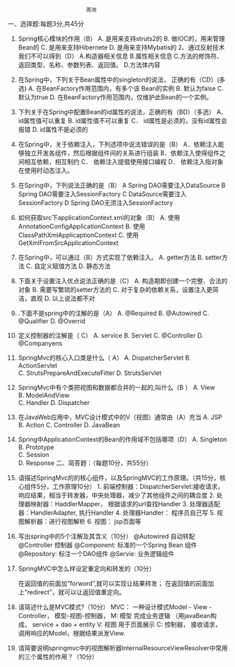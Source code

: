 						     周测
一、选择题:每题3分,共45分
1. Spring核心模块的作用（B）
A. 是用来支持struts2的
B. 做IOC的，用来管理Bean的
C. 是用来支持Hibernete
D. 是用来支持Mybatis的
2、通过反射技术我们不可以得到（D）
A.构造器相关信息
B.属性相关信息
C.方法的修饰符、返回类型、名称、参数列表、返回值。
D.方法体内容
3. 在Spring中，下列关于Bean属性中的singleton的说法， 正确的有（CD）(多选)
	A. 在BeanFactory作用范围内，有多个该 Bean的实例
	B. 默认为false
	C. 默认为true
	D. 在BeanFactory作用范围内，仅维护此Bean的一个实例。
4. 下列关于在Spring中配置Bean的id属性的说法，正确的有（BD）（多选）
	A． id属性值可以重复
	B.	id属性值不可以重复
	C． id属性是必须的，没有id属性会报错
	D. 	id属性不是必须的
5. 在Spring中，关于依赖注入，下列选项中说法错误的是（B）
A．依赖注入能够独立开发各组件，然后根据组件间的关系进行组装
B．依赖注入使得组件之间相互依赖，相互制约
C． 依赖注入提倡使用接口编程
D． 依赖注入指对象在使用时动态注入。 
6. 在Spring中，下列说法正确的是（B）
A Spring DAO需要注入DataSource
B Spring DAO需要注入SessionFactory
C DataSource需要注入SessionFactory
D Spring DAO无须注入SessionFactory
7. 如何获取src下applicationContext.xml的对象（B）
A. 使用AnnotationConfigApplicationContext
B. 使用ClassPathXmlApplicaptionContext
C. 使用GetXmlFromSrcApplicationContext
8. 在Spring中，可以通过（B）方式实现了依赖注入。
A. getter方法 
B. setter方法 
C. 自定义赋值方法 
D. 静态方法  
9. 下面关于设置注入优点说法正确的是（C）
A. 构造期即创建一个完整、合法的对象
B. 需要写繁琐的setter方法的
C. 对于复杂的依赖关系，设置注入更简洁，直观
D. 以上说法都不对
10. .下面不是spring中的注解的是（A）
A. @Required   B. @Autowired  C. @Qualifier  D. @Overrid
11. 定义控制器的注解是（ C）
A. service B. Servlet  C. @Controller D. @Companyens
12. SpringMvc的核心入口类是什么（ A）
A. DispatcherServlet 
B. ActionServlet  
C. StrutsPrepareAndExecuteFilter 
D. StrutsServlet 
13. SpringMvc中有个类把视图和数据都合并的一起的,叫什么（B ）
A. View  
B. ModelAndView   
C. Handler 
D. Dispatcher
14. 在JavaWeb应用中，MVC设计模式中的V（视图）通常由（A）充当
A. JSP  B. Action  C. Controller   D. JavaBean
15. Spring中ApplicationContext的Bean的作用域不包括哪项（D）
A. Singleton  
B. Prototype 	
C. Session  
D. Response
二、简答题：（每题10分，共55分）
1. 请描述SpringMvc的的核心组件，以及SpringMVC的工作原理。（共15分，核心组件5分，工作原理10分）
		1. 前端控制器：DispatcherServlet:接收请求，响应结果，相当于转发器，中央处理器，减少了其他组件之间的耦合度
		2. 处理器映射器：HaddlerMapper， 根据请求的url查找Handler
		3. 处理器适配器：HandlerAdapter, 执行Handler
		4. 处理器Handler： 程序员自己写
		5. 视图解析器：进行视图解析
		6. 视图： jsp页面等
2. 写出spring中的5个注解及其含义（10分）
		@Autowired 自动转配
		@Controller 控制器
		@Component: 标准的一个Spring Bean 组件
		@Repository: 标注一个DAO组件
		@Servie: 业务逻辑组件
3. SpringMVC中怎么样设定重定向和转发的（10分）
		
	在返回值的前面加”forword”,就可以实现让结果转发；
	在返回值的前面加上”redirect”，就可以让返回值重定向。

4. 请简述什么是MVC模式?（10分）
	MVC： 一种设计模式Model - View - Controller， 模型-视图-控制器，
 	M: 模型 完成业务逻辑 （用javaBean构成， service + dao + entity
 	V: 视图 用于页面展示
 	C: 控制器， 接收请求， 调用响应的Model，根据结果派发View.

5. 请简要说明springmvc中的视图解析器InternalResourceViewResolver中常用的三个属性的作用？（10分）
